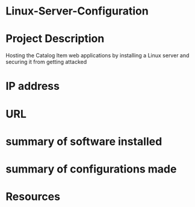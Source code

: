 # Linux-Server-Configuration
# Project Description
Hosting the Catalog Item web applications by installing a Linux server and securing it from getting attacked 

# IP address

# URL

# summary of software installed

# summary of configurations made

# Resources
